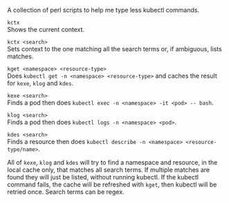 A collection of perl scripts to help me type less kubectl commands.

`kctx`  
Shows the current context.

`kctx <search>`  
Sets context to the one matching all the search terms or, if ambiguous, lists matches.

`kget <namespace> <resource-type>`  
Does `kubectl get -n <namespace> <resource-type>` and caches the result for `kexe`, `klog` and `kdes`.

`kexe <search>`  
Finds a pod then does `kubectl exec -n <namespace> -it <pod> -- bash`.

`klog <search>`  
Finds a pod then does `kubectl logs -n <namespace> <pod>`.

`kdes <search>`  
Finds a resource then does `kubectl describe -n <namespace> <resource-type/name>`.

All of `kexe`, `klog` and `kdes` will try to find a namespace and resource, in the local cache only, that matches all search terms.
If multiple matches are found they will just be listed, without running kubectl.
If the kubectl command fails, the cache will be refreshed with `kget`, then kubectl will be retried once.
Search terms can be regex.
